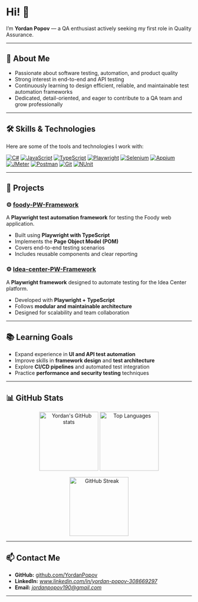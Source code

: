 # Hi! 👋  
I’m **Yordan Popov** — a QA enthusiast actively seeking my first role in Quality Assurance.

---

## 🚀 About Me

- Passionate about software testing, automation, and product quality  
- Strong interest in end-to-end and API testing  
- Continuously learning to design efficient, reliable, and maintainable test automation frameworks  
- Dedicated, detail-oriented, and eager to contribute to a QA team and grow professionally  

---

## 🛠 Skills & Technologies

Here are some of the tools and technologies I work with:

[![C#](https://img.shields.io/badge/-C%23-239120?logo=c-sharp&logoColor=white)](https://docs.microsoft.com/en-us/dotnet/csharp/) [![JavaScript](https://img.shields.io/badge/-JavaScript-F7DF1E?logo=javascript&logoColor=black)](https://developer.mozilla.org/en-US/docs/Web/JavaScript) [![TypeScript](https://img.shields.io/badge/-TypeScript-3178C6?logo=typescript&logoColor=white)](https://www.typescriptlang.org/) [![Playwright](https://img.shields.io/badge/-Playwright-2EAD33?logo=playwright&logoColor=white)](https://playwright.dev/) [![Selenium](https://img.shields.io/badge/-Selenium-43B02A?logo=selenium&logoColor=white)](https://www.selenium.dev/) [![Appium](https://img.shields.io/badge/-Appium-3DDC84?logo=android&logoColor=white)](https://appium.io/) [![JMeter](https://img.shields.io/badge/-JMeter-D22128?logo=apache&logoColor=white)](https://jmeter.apache.org/) [![Postman](https://img.shields.io/badge/-Postman-FF6C37?logo=postman&logoColor=white)](https://www.postman.com/) [![Git](https://img.shields.io/badge/-Git-F05032?logo=git&logoColor=white)](https://git-scm.com/) [![NUnit](https://img.shields.io/badge/-NUnit-512BD4?logo=.net&logoColor=white)](https://nunit.org/)

---

## 📂 Projects

### ⚙️ [foody-PW-Framework](https://github.com/YordanPopov/foody-PW-Framework)
A **Playwright test automation framework** for testing the Foody web application.  
- Built using **Playwright with TypeScript**  
- Implements the **Page Object Model (POM)**  
- Covers end-to-end testing scenarios  
- Includes reusable components and clear reporting  

### ⚙️ [Idea-center-PW-Framework](https://github.com/YordanPopov/Idea-center-PW-Framework)
A **Playwright framework** designed to automate testing for the Idea Center platform.  
- Developed with **Playwright + TypeScript**  
- Follows **modular and maintainable architecture**  
- Designed for scalability and team collaboration  

---

## 📚 Learning Goals

- Expand experience in **UI and API test automation**  
- Improve skills in **framework design** and **test architecture**  
- Explore **CI/CD pipelines** and automated test integration  
- Practice **performance and security testing** techniques  

---

## 📊 GitHub Stats

<p align="center">
  <img src="https://github-readme-stats.vercel.app/api?username=YordanPopov&show_icons=true&theme=tokyonight" alt="Yordan's GitHub stats" height="160" />
  <img src="https://github-readme-stats.vercel.app/api/top-langs/?username=YordanPopov&layout=compact&theme=tokyonight" alt="Top Languages" height="160" />
</p>

<p align="center">
  <img src="https://github-readme-streak-stats.herokuapp.com/?user=YordanPopov&theme=tokyonight" alt="GitHub Streak" height="160" />
</p>

---

## 📫 Contact Me

- **GitHub:** [github.com/YordanPopov](https://github.com/YordanPopov)  
- **LinkedIn:** *www.linkedin.com/in/yordan-popov-308669297*  
- **Email:** *jordanpopov190@gmail.com*  

---
